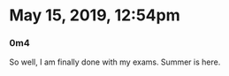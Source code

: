 # May 15, 2019, 12:54pm

### 0m4
So well, I am finally done with my exams. Summer is here. 

<!-- &copy; Damodar Dahal -->
